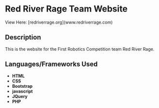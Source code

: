 <h1>Red River Rage Team Website</h1>
View Here: [redriverrage.org](www.redriverrage.com)

<h2>Description</h2>
This is the website for the First Robotics Competition team Red River Rage. 


<h2>Languages/Frameworks Used</h2>

- <b>HTML</b>
- <b>CSS</b>
- <b>Bootstrap</b>
- <b>javascript</b>
- <b>JQuery</b>
- <b>PHP</b>




